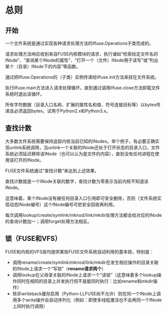 # 总则

## 开始
一个文件系统是通过实现各种请求处理方法的llfuse.Operations子类完成的。

请求处理方法响应收到来自FUSE内核模块的请求，执行诸如“检索给定文件名的INode”、“查询某个INode的属性”、“打开一个（文件）INode用于读写”或“列出某个（目录）INode下的内容”等函数。

通过把llfuse.Operations的（子类）实例传递给llfuse.init方法来挂在文件系统。

执行llfuse.main方法进入请求处理循环，直到通过调用llfuse.close方法卸载文件系统时退出该循环。

所有字符数据（目录入口名称、扩展的属性名和值、符号连接目标等）以bytes传递且必须返回bytes，试用于Python2.x和Python3.x。

## 查找计数
大多数文件系统需要保持追踪内核当前已知的INodes。举个例子，有必要正确实现unlink系统调用，当unlink一个关联的INode还处于打开状态的目录入口，文件系统必须延迟移除该INode（也可以认为是文件的内容），直到没有任何进程在使用该打开的INode。

FUSE文件系统通过“查找计数”来达到上述效果。

查找计数就是一个INode关联的数字，查找计数为零表示当前内核不知道该INode。

这意味着，某个INode没有被任何目录入口引用即可安全删除，否则（文件系统实现动态INode编号）这个INode编号可悲安全回收再利用。

每次调用lookup/create/symlink/mknod/link/mkdir处理方法都会给对应的INode的查询计数加一；调用forget处理方法相反。

## 锁（FUSE和VFS）
FUSE和内核的VFS层均提供某些FUSE文件系统自动利用的基本锁，特别是：

- 调用rename/create/symlink/mknod/link/mkdir在发生相应操作的目录关联的INode上请求一个“写锁”（**rename请求两个**）
- 调用lookup在父母录关联的INode上请求一个“读锁”（这意味着多个lookup操作同时在相同的目录上并发执行但不是能同时执行：比如rename和mkdir操作）
- 除非writeback缓存启用（Python-LLFUSE尚不允许）则在同一个INode上调用多个write操作会自动序列化（例如：即使多线程激活也不会再同一个INode上同时执行调用）